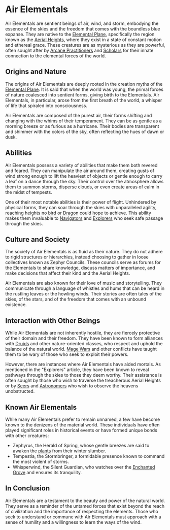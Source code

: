 # Air Elementals

Air Elementals are sentient beings of air, wind, and storm, embodying the essence of the skies and the freedom that comes with the boundless blue expanse. They are native to the [Elemental Plane](Elemental%20Plane.md), specifically the region known as the [Aerial Heights](Aerial%20Heights.md), where they exist in a state of constant motion and ethereal grace. These creatures are as mysterious as they are powerful, often sought after by [Arcane Practitioners](Arcane%20Practitioners.md) and [Scholars](Scholars.md) for their innate connection to the elemental forces of the world.

## Origins and Nature

The origins of Air Elementals are deeply rooted in the creation myths of the [Elemental Plane](Elemental%20Plane.md). It is said that when the world was young, the primal forces of nature coalesced into sentient forms, giving birth to the Elementals. Air Elementals, in particular, arose from the first breath of the world, a whisper of life that spiraled into consciousness.

Air Elementals are composed of the purest air, their forms shifting and changing with the whims of their temperament. They can be as gentle as a morning breeze or as furious as a hurricane. Their bodies are transparent and shimmer with the colors of the sky, often reflecting the hues of dawn or dusk.

## Abilities

Air Elementals possess a variety of abilities that make them both revered and feared. They can manipulate the air around them, creating gusts of wind strong enough to lift the heaviest of objects or gentle enough to carry a leaf on a dance through the sky. Their control over the atmosphere allows them to summon storms, disperse clouds, or even create areas of calm in the midst of tempests.

One of their most notable abilities is their power of flight. Unhindered by physical forms, they can soar through the skies with unparalleled agility, reaching heights no [bird](Birds.md) or [Dragon](Dragon.md) could hope to achieve. This ability makes them invaluable to [Navigators](Navigators.md) and [Explorers](Explorers.md) who seek safe passage through the skies.

## Culture and Society

The society of Air Elementals is as fluid as their nature. They do not adhere to rigid structures or hierarchies, instead choosing to gather in loose collectives known as Zephyr Councils. These councils serve as forums for the Elementals to share knowledge, discuss matters of importance, and make decisions that affect their kind and the Aerial Heights.

Air Elementals are also known for their love of music and storytelling. They communicate through a language of whistles and hums that can be heard in the rustling leaves or the howling winds. Their stories are often tales of the skies, of the stars, and of the freedom that comes with an unbound existence.

## Interaction with Other Beings

While Air Elementals are not inherently hostile, they are fiercely protective of their domain and their freedom. They have been known to form alliances with [Druids](Druid.md) and other nature-oriented classes, who respect and uphold the balance of the natural world. [Mage Wars](Mage%20Wars.md) and other conflicts have taught them to be wary of those who seek to exploit their powers.

However, there are instances where Air Elementals have aided mortals. As mentioned in the "Explorers" article, they have been known to reveal pathways through the skies to those they deem worthy. Their assistance is often sought by those who wish to traverse the treacherous Aerial Heights or by [Seers](Seers.md) and [Astronomers](Astronomers.md) who wish to observe the heavens unobstructed.

## Known Air Elementals

While many Air Elementals prefer to remain unnamed, a few have become known to the denizens of the material world. These individuals have often played significant roles in historical events or have formed unique bonds with other creatures:

- Zephyrus, the Herald of Spring, whose gentle breezes are said to awaken the [plants](Plants.md) from their winter slumber.
- Tempestia, the Stormbringer, a formidable presence known to command the most violent of storms.
- Whisperwind, the Silent Guardian, who watches over the [Enchanted Grove](Enchanted%20Grove.md) and ensures its tranquility.

## In Conclusion

Air Elementals are a testament to the beauty and power of the natural world. They serve as a reminder of the untamed forces that exist beyond the reach of civilization and the importance of respecting the elements. Those who seek to understand or commune with Air Elementals must approach with a sense of humility and a willingness to learn the ways of the wind.